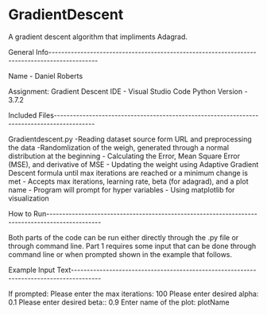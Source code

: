 # GradientDescent
A gradient descent algorithm that impliments Adagrad.

General Info---------------------------------------------------------------------------------------------

Name	- Daniel Roberts

Assignment: Gradient Descent
IDE	- Visual Studio Code
Python Version - 3.7.2

Included Files-------------------------------------------------------------------------------------------

Gradientdescent.py
	-Reading dataset source form URL and preprocessing the data
	-Randomlization of the weigh, generated through a normal distribution at the beginning
	- Calculating the Error, Mean Square Error (MSE), and derivative of MSE
	- Updating the weight using Adaptive Gradient Descent formula until max iterations are reached
	  or a minimum change is met
	- Accepts max iterations, learning rate, beta (for adagrad), and a plot name
	- Program will prompt for hyper variables
	- Using matplotlib for visualization


How to Run-----------------------------------------------------------------------------------------------

Both parts of the code can be run either directly through the .py file or through command line. Part 1 
requires some input that can be done through command line or when prompted shown in the example that 
follows.

Example Input Text---------------------------------------------------------------------------------------

If prompted:
Please enter the max iterations: 100
Please enter desired alpha: 0.1
Please enter desired beta:: 0.9
Enter name of the plot: plotName
